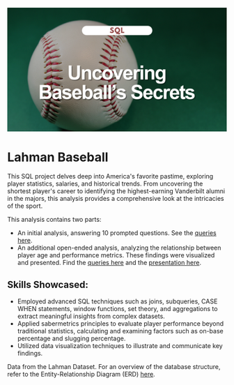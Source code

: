 ![ ](cover_lahman.png)

# Lahman Baseball

This SQL project delves deep into America's favorite pastime, exploring player statistics, salaries, and historical trends. From uncovering the shortest player's career to identifying the highest-earning Vanderbilt alumni in the majors, this analysis provides a comprehensive look at the intricacies of the sport.

This analysis contains two parts:
* An initial analysis, answering 10 prompted questions. See the [queries here](https://github.com/jessicabohannon/Lahman-Baseball/blob/main/scripts/lahman.sql).
* An additional open-ended analysis, analyzing the relationship between player age and performance metrics. These findings were visualized and presented. Find the [queries here](https://github.com/jessicabohannon/Lahman-Baseball/blob/main/scripts/lahman_solo.sql) and the [presentation here](https://docs.google.com/presentation/d/10kLLsBKMmhSYt99vsoEFAhHr-HNXrhRDgBCgjih-uUA/edit?usp=sharing).

## Skills Showcased:
* Employed advanced SQL techniques such as joins, subqueries, CASE WHEN statements, window functions, set theory, and aggregations to extract meaningful insights from complex datasets.
* Applied sabermetrics principles to evaluate player performance beyond traditional statistics, calculating and examining factors such as on-base percentage and slugging percentage.
* Utilized data visualization techniques to illustrate and communicate key findings.

Data from the Lahman Dataset. For an overview of the database structure, refer to the Entity-Relationship Diagram (ERD) [here](https://github.com/jessicabohannon/Lahman-Baseball/blob/main/lahman_baseball_ERD.png).
